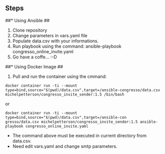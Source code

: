 ## Steps ##

##* Using Ansible ##

1. Clone repository
2. Change parameters in vars.yaml file
3. Populate data.csv with your informations.
4. Run playbook using the command:
   ansible-playbook  congresso_online_invite.yaml
5. Go have a coffe... :-D

##* Using Docker Image ##

1. Pull and run the container using the cmmand:
```
docker container run -ti --mount type=bind,source="$(pwd)/data.csv",target=/ansible-congresso/data.csv michelpetterson/congresso_invite_sender:1.5 /bin/bash 
```

or
```
docker container run -ti --mount type=bind,source="$(pwd)/data.csv",target=/ansible-con    gresso/data.csv michelpetterson/congresso_invite_sender:1.5 ansible-playbook congresso_online_invite.yaml
```

* The command above must be executed in current directory from data.csv.
* Need edit vars.yaml and change smtp parameters.
